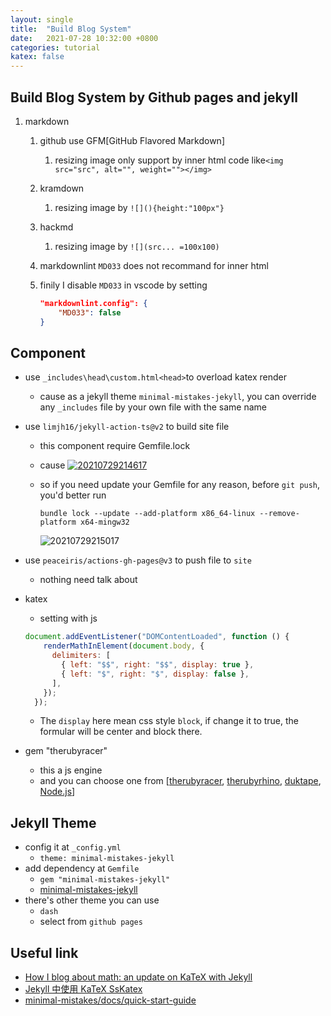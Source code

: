 ```yaml
---
layout: single
title:  "Build Blog System"
date:   2021-07-28 10:32:00 +0800
categories: tutorial
katex: false
---
```


## Build Blog System by Github pages and jekyll

1. markdown
   1. github use GFM[GitHub Flavored Markdown]
      1. resizing image only support by inner html code like`<img src="src", alt="", weight=""></img>`
   2. kramdown
      1. resizing image by `![](){height:"100px"}`
   3. hackmd
      1. resizing image by `![](src... =100x100)`
   4. markdownlint `MD033` does not recommand for inner html
   5. finily I disable `MD033` in vscode by setting

      ```json
      "markdownlint.config": {
          "MD033": false
      }
      ```

## Component

- use `_includes\head\custom.html<head>`to overload katex render
  - cause as a jekyll theme `minimal-mistakes-jekyll`, you can override any `_includes` file by your own file with the same name
- use `limjh16/jekyll-action-ts@v2` to build site file
  - this component require Gemfile.lock
  - cause [<img src="https://i.loli.net/2021/07/29/fO1NCPuslEaTYIx.png" alt="20210729214617">](https://github.com/limjh16/jekyll-action-ts/blob/9edf74e2e5aaa10d272c427efb8702a45a70a0b2/src/main.ts#L157)
  - so if you need update your Gemfile for any reason, before `git push`, you'd better run

    ```gem
    bundle lock --update --add-platform x86_64-linux --remove-platform x64-mingw32
    ```

    <img src="https://i.loli.net/2021/07/29/o8DiY5TLvEJd4HS.png" alt="20210729215017">
- use `peaceiris/actions-gh-pages@v3` to push file to `site`
  - nothing need talk about
- katex
  - setting with js
  
  ```js
  document.addEventListener("DOMContentLoaded", function () {
      renderMathInElement(document.body, {
        delimiters: [
          { left: "$$", right: "$$", display: true },
          { left: "$", right: "$", display: false },
        ],
      });
    });
  ```

  - The `display` here mean css style `block`, if change it to true, the formular will be center and block there.
- gem "therubyracer"
  - this a js engine
  - and you can choose one from [[therubyracer](https://github.com/cowboyd/therubyracer#therubyracer), [therubyrhino](https://github.com/cowboyd/therubyrhino#therubyrhino), [duktape](https://github.com/judofyr/duktape.rb#duktaperb), [Node.js](https://nodejs.org/)]

## Jekyll Theme

- config it at `_config.yml`
  - `theme: minimal-mistakes-jekyll`
- add dependency at `Gemfile`
  - `gem "minimal-mistakes-jekyll"`
  - [minimal-mistakes-jekyll](https://github.com/mmistakes/minimal-mistakes)
- there's other theme you can use
  - `dash`
  - select from `github pages`
  
## Useful link

- [How I blog about math: an update on KaTeX with Jekyll](https://gendignoux.com/blog/2020/05/23/katex.html#adding-katex-resources-to-a-blog-post)
- [Jekyll 中使用 KaTeX SsKatex](https://frankindev.com/2017/02/08/using-katex-in-jekyll/)
- [minimal-mistakes/docs/quick-start-guide](https://mmistakes.github.io/minimal-mistakes/docs/quick-start-guide/#remote-theme-method)
